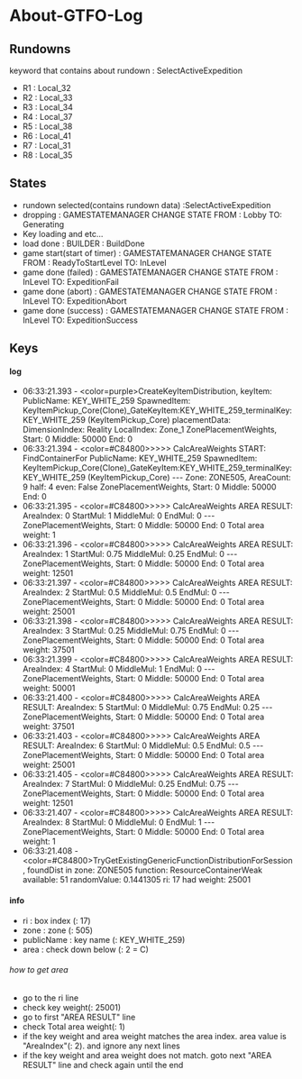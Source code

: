 # About-GTFO-Log
## Rundowns
keyword that contains about rundown
: SelectActiveExpedition
* R1 : Local_32
* R2 : Local_33
* R3 : Local_34
* R4 : Local_37
* R5 : Local_38
* R6 : Local_41
* R7 : Local_31
* R8 : Local_35
## States

* rundown selected(contains rundown data) :SelectActiveExpedition
* dropping : GAMESTATEMANAGER CHANGE STATE FROM : Lobby TO: Generating
* Key loading and etc...
* load done : BUILDER : BuildDone
* game start(start of timer) : GAMESTATEMANAGER CHANGE STATE FROM : ReadyToStartLevel TO: InLevel
* game done (failed) : GAMESTATEMANAGER CHANGE STATE FROM : InLevel TO: ExpeditionFail
* game done (abort) : GAMESTATEMANAGER CHANGE STATE FROM : InLevel TO: ExpeditionAbort
* game done (success) : GAMESTATEMANAGER CHANGE STATE FROM : InLevel TO: ExpeditionSuccess

## Keys
#### log
* 06:33:21.393 - <color=purple>CreateKeyItemDistribution, keyItem: PublicName: KEY_WHITE_259 SpawnedItem: KeyItemPickup_Core(Clone)_GateKeyItem:KEY_WHITE_259_terminalKey: KEY_WHITE_259 (KeyItemPickup_Core) placementData: DimensionIndex: Reality LocalIndex: Zone_1 ZonePlacementWeights, Start: 0 Middle: 50000 End: 0</color>
* 06:33:21.394 - <color=#C84800>>>>> CalcAreaWeights START: FindContainerFor PublicName: KEY_WHITE_259 SpawnedItem: KeyItemPickup_Core(Clone)_GateKeyItem:KEY_WHITE_259_terminalKey: KEY_WHITE_259 (KeyItemPickup_Core) --- Zone: ZONE505, AreaCount: 9 half: 4 even: False ZonePlacementWeights, Start: 0 Middle: 50000 End: 0</color>
* 06:33:21.395 - <color=#C84800>>>>> CalcAreaWeights AREA RESULT: AreaIndex: 0 StartMul: 1 MiddleMul: 0 EndMul: 0 --- ZonePlacementWeights, Start: 0 Middle: 50000 End: 0 Total area weight: 1</color>
* 06:33:21.396 - <color=#C84800>>>>> CalcAreaWeights AREA RESULT: AreaIndex: 1 StartMul: 0.75 MiddleMul: 0.25 EndMul: 0 --- ZonePlacementWeights, Start: 0 Middle: 50000 End: 0 Total area weight: 12501</color>
* 06:33:21.397 - <color=#C84800>>>>> CalcAreaWeights AREA RESULT: AreaIndex: 2 StartMul: 0.5 MiddleMul: 0.5 EndMul: 0 --- ZonePlacementWeights, Start: 0 Middle: 50000 End: 0 Total area weight: 25001</color>
* 06:33:21.398 - <color=#C84800>>>>> CalcAreaWeights AREA RESULT: AreaIndex: 3 StartMul: 0.25 MiddleMul: 0.75 EndMul: 0 --- ZonePlacementWeights, Start: 0 Middle: 50000 End: 0 Total area weight: 37501</color>
* 06:33:21.399 - <color=#C84800>>>>> CalcAreaWeights AREA RESULT: AreaIndex: 4 StartMul: 0 MiddleMul: 1 EndMul: 0 --- ZonePlacementWeights, Start: 0 Middle: 50000 End: 0 Total area weight: 50001</color>
* 06:33:21.400 - <color=#C84800>>>>> CalcAreaWeights AREA RESULT: AreaIndex: 5 StartMul: 0 MiddleMul: 0.75 EndMul: 0.25 --- ZonePlacementWeights, Start: 0 Middle: 50000 End: 0 Total area weight: 37501</color>
* 06:33:21.403 - <color=#C84800>>>>> CalcAreaWeights AREA RESULT: AreaIndex: 6 StartMul: 0 MiddleMul: 0.5 EndMul: 0.5 --- ZonePlacementWeights, Start: 0 Middle: 50000 End: 0 Total area weight: 25001</color>
* 06:33:21.405 - <color=#C84800>>>>> CalcAreaWeights AREA RESULT: AreaIndex: 7 StartMul: 0 MiddleMul: 0.25 EndMul: 0.75 --- ZonePlacementWeights, Start: 0 Middle: 50000 End: 0 Total area weight: 12501</color>
* 06:33:21.407 - <color=#C84800>>>>> CalcAreaWeights AREA RESULT: AreaIndex: 8 StartMul: 0 MiddleMul: 0 EndMul: 1 --- ZonePlacementWeights, Start: 0 Middle: 50000 End: 0 Total area weight: 1</color>
* 06:33:21.408 - <color=#C84800>TryGetExistingGenericFunctionDistributionForSession, foundDist in zone: ZONE505 function: ResourceContainerWeak available: 51 randomValue: 0.1441305 ri: 17 had weight: 25001</color>
#### info
* ri : box index (: 17)
* zone : zone (: 505)
* publicName : key name (: KEY_WHITE_259)
* area : check down below (: 2 = C)
###### how to get area
* go to the ri line
* check key weight(: 25001)
* go to first "AREA RESULT" line
* check Total area weight(: 1)
* if the key weight and area weight matches the area index. area value is "AreaIndex"(: 2). and ignore any next lines
* if the key weight and area weight does not match. goto next "AREA RESULT" line and check again until the end
